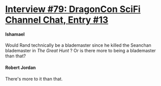 # [Interview #79: DragonCon SciFi Channel Chat, Entry #13](https://www.theoryland.com/intvmain.php?i=79#13)

#### Ishamael

Would Rand technically be a blademaster since he killed the Seanchan blademaster in
*The Great Hunt*
? Or is there more to being a blademaster than that?

#### Robert Jordan

There's more to it than that.

